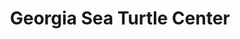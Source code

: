 ---
title: Georgia Sea Turtle Center
sub_regions: Jekyll Island
categories:
  - Attractions
  - Exhibits
---